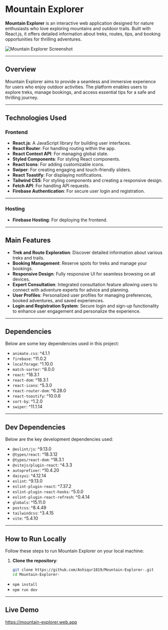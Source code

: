 
# Mountain Explorer

**Mountain Explorer** is an interactive web application designed for nature enthusiasts who love exploring mountains and outdoor trails. Built with React.js, it offers detailed information about treks, routes, tips, and booking opportunities for thrilling adventures.

![Mountain Explorer Screenshot](https://i.ibb.co.com/JzwMNV3/mountain-explorer.png)

---

## Overview

Mountain Explorer aims to provide a seamless and immersive experience for users who enjoy outdoor activities. The platform enables users to explore treks, manage bookings, and access essential tips for a safe and thrilling journey.

---

## Technologies Used
### Frontend
- **React.js**: A JavaScript library for building user interfaces.
- **React Router**: For handling routing within the app.
- **React Context API**: For managing global state.
- **Styled Components**: For styling React components.
- **React Icons**: For adding customizable icons.
- **Swiper**: For creating engaging and touch-friendly sliders.
- **React Toastify**: For displaying notifications. 
- **Tailwind CSS**: For styling components and creating a responsive design.
- **Fetch API**: For handling API requests. 
- **Firebase Authentication**: For secure user login and registration.
---

### Hosting
- **Firebase Hosting**: For deploying the frontend.
---

## Main Features
- **Trek and Route Exploration**: Discover detailed information about various treks and trails.
- **Booking Management**: Reserve spots for treks and manage your bookings.
- **Responsive Design**: Fully responsive UI for seamless browsing on all devices.   
- **Expert Consultation**: Integrated consultation feature allowing users to connect with adventure experts for advice and planning.
- **User Profiles**: Personalized user profiles for managing preferences, booked adventures, and saved experiences.
- **Login and Registration System**: Secure login and sign-up functionality to enhance user engagement and personalize the experience. 

---

## Dependencies

Below are some key dependencies used in this project:

- `animate.css`: ^4.1.1
- `firebase`: ^11.0.2
- `localforage`: ^1.10.0
- `match-sorter`: ^8.0.0
- `react`: ^18.3.1
- `react-dom`: ^18.3.1
- `react-icons`: ^5.3.0
- `react-router-dom`: ^6.28.0
- `react-toastify`: ^10.0.6
- `sort-by`: ^1.2.0
- `swiper`: ^11.1.14

---


## Dev Dependencies

Below are the key development dependencies used:

- `@eslint/js`: ^9.13.0
- `@types/react`: ^18.3.12
- `@types/react-dom`: ^18.3.1
- `@vitejs/plugin-react`: ^4.3.3
- `autoprefixer`: ^10.4.20
- `daisyui`: ^4.12.14
- `eslint`: ^9.13.0
- `eslint-plugin-react`: ^7.37.2
- `eslint-plugin-react-hooks`: ^5.0.0
- `eslint-plugin-react-refresh`: ^0.4.14
- `globals`: ^15.11.0
- `postcss`: ^8.4.49
- `tailwindcss`: ^3.4.15
- `vite`: ^5.4.10

---

## How to Run Locally

Follow these steps to run Mountain Explorer on your local machine:

1. **Clone the repository**:

   ```bash
   git clone https://github.com/Ashiqur1819/Mountain-Explorer-.git
   cd Mountain-Explorer-
   

- `npm install`
- `npm run dev`
---

## Live Demo
https://mountain-explorer.web.app
